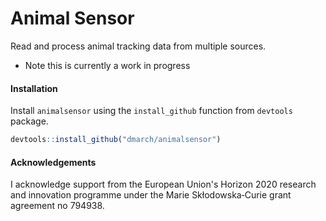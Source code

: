 # Animal Sensor
Read and process animal tracking data from multiple sources.

* Note this is currently a work in progress


#### Installation

Install `animalsensor` using the `install_github` function from `devtools`
package.

```r
devtools::install_github("dmarch/animalsensor")
```


#### Acknowledgements

I acknowledge support from the European Union's Horizon 2020 research and innovation programme under the Marie Skłodowska‐Curie grant agreement no 794938. 
